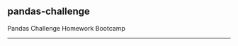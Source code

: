 ## pandas-challenge
Pandas Challenge Homework Bootcamp
*********************************************************************************
